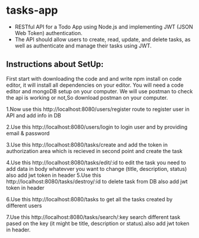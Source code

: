 # tasks-app

- RESTful API for a Todo App using Node.js and implementing JWT (JSON Web Token)
  authentication.
- The API should allow users to create, read, update, and delete tasks, as well as authenticate and manage their
  tasks using JWT.

## Instructions about SetUp:

First start with downloading the code and and write npm install on code editor, it will install all dependencies on your editor. You will need a code editor and mongoDB setup on your computer. We will use postman to check the api is working or not,So download postman on your computer.

1.Now use this http://localhost:8080/users/register route to register user in API and add info in DB

2.Use this http://localhost:8080/users/login to login user and by providing email & password

3.Use this http://localhost:8080/tasks/create and add the token in authorization area which is recieved in second point and create the task

4.Use this http://localhost:8080/tasks/edit/:id to edit the task you need to add data in body whatevver you want to change (title, description, status) also add jwt token in header
5.Use this http://localhost:8080/tasks/destroy/:id to delete task from DB also add jwt token in header

6.Use this http://localhost:8080/tasks to get all the tasks created by different users

7.Use this http://localhost:8080/tasks/search/:key search different task pased on the key (it might be title, description or status).also add jwt token in header.
